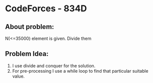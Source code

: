 # CodeForces - 834D

## About problem:  
N(<=35000) element is given. Divide them  

  

## Problem Idea:  

 1. I use divide and conquer for the solution.
 2. For pre-processing  I use a while loop to find that particular suitable value.  

<!--stackedit_data:
eyJoaXN0b3J5IjpbLTE4NTgwNzAyN119
-->